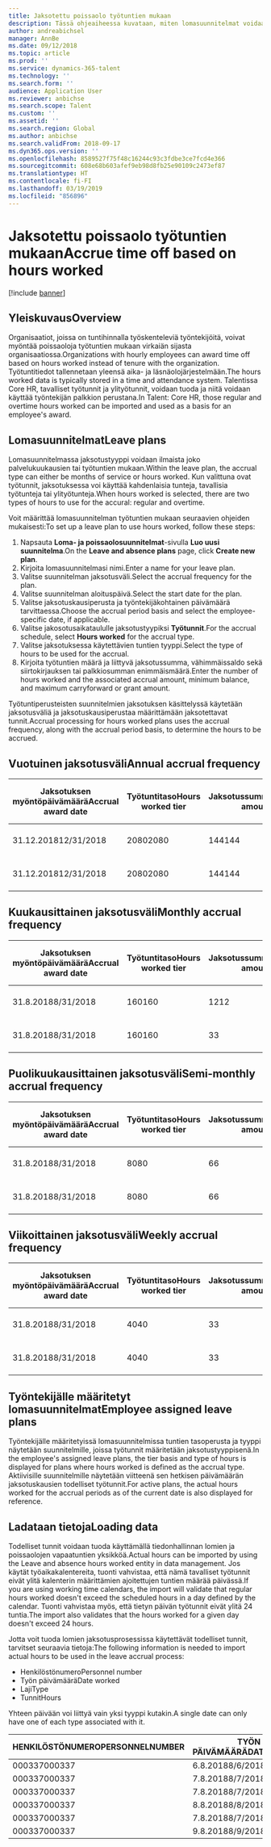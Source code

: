 ```yaml
---
title: Jaksotettu poissaolo työtuntien mukaan
description: Tässä ohjeaiheessa kuvataan, miten lomasuunnitelmat voidaan määrittää jaksotettuun poissaoloon työtuntien mukaan.
author: andreabichsel
manager: AnnBe
ms.date: 09/12/2018
ms.topic: article
ms.prod: ''
ms.service: dynamics-365-talent
ms.technology: ''
ms.search.form: ''
audience: Application User
ms.reviewer: anbichse
ms.search.scope: Talent
ms.custom: ''
ms.assetid: ''
ms.search.region: Global
ms.author: anbichse
ms.search.validFrom: 2018-09-17
ms.dyn365.ops.version: ''
ms.openlocfilehash: 8589527f75f48c16244c93c3fdbe3ce7fcd4e366
ms.sourcegitcommit: 608e68b603afef9eb98d8fb25e90109c2473ef87
ms.translationtype: HT
ms.contentlocale: fi-FI
ms.lasthandoff: 03/19/2019
ms.locfileid: "856896"
---
```

# <a name="accrue-time-off-based-on-hours-worked"></a><span data-ttu-id="dde7b-103">Jaksotettu poissaolo työtuntien mukaan</span><span class="sxs-lookup"><span data-stu-id="dde7b-103">Accrue time off based on hours worked</span></span>

[!include [banner](includes/banner.md)]


## <a name="overview"></a><span data-ttu-id="dde7b-104">Yleiskuvaus</span><span class="sxs-lookup"><span data-stu-id="dde7b-104">Overview</span></span>

<span data-ttu-id="dde7b-105">Organisaatiot, joissa on tuntihinnalla työskenteleviä työntekijöitä, voivat myöntää poissaoloja työtuntien mukaan virkaiän sijasta organisaatiossa.</span><span class="sxs-lookup"><span data-stu-id="dde7b-105">Organizations with hourly employees can award time off based on hours worked instead of tenure with the organization.</span></span> <span data-ttu-id="dde7b-106">Työtuntitiedot tallennetaan yleensä aika- ja läsnäolojärjestelmään.</span><span class="sxs-lookup"><span data-stu-id="dde7b-106">The hours worked data is typically stored in a time and attendance system.</span></span> <span data-ttu-id="dde7b-107">Talentissa Core HR, tavalliset työtunnit ja ylityötunnit, voidaan tuoda ja niitä voidaan käyttää työntekijän palkkion perustana.</span><span class="sxs-lookup"><span data-stu-id="dde7b-107">In Talent: Core HR, those regular and overtime hours worked can be imported and used as a basis for an employee's award.</span></span>

## <a name="leave-plans"></a><span data-ttu-id="dde7b-108">Lomasuunnitelmat</span><span class="sxs-lookup"><span data-stu-id="dde7b-108">Leave plans</span></span>

<span data-ttu-id="dde7b-109">Lomasuunnitelmassa jaksotustyyppi voidaan ilmaista joko palvelukuukausien tai työtuntien mukaan.</span><span class="sxs-lookup"><span data-stu-id="dde7b-109">Within the leave plan, the accrual type can either be months of service or hours worked.</span></span> <span data-ttu-id="dde7b-110">Kun valittuna ovat työtunnit, jaksotuksessa voi käyttää kahdenlaisia tunteja, tavallisia työtunteja tai ylityötunteja.</span><span class="sxs-lookup"><span data-stu-id="dde7b-110">When hours worked is selected, there are two types of hours to use for the accural: regular and overtime.</span></span>

<span data-ttu-id="dde7b-111">Voit määrittää lomasuunnitelman työtuntien mukaan seuraavien ohjeiden mukaisesti:</span><span class="sxs-lookup"><span data-stu-id="dde7b-111">To set up a leave plan to use hours worked, follow these steps:</span></span>

1. <span data-ttu-id="dde7b-112">Napsauta **Loma- ja poissaolosuunnitelmat**-sivulla **Luo uusi suunnitelma**.</span><span class="sxs-lookup"><span data-stu-id="dde7b-112">On the **Leave and absence plans** page, click **Create new plan**.</span></span>
2. <span data-ttu-id="dde7b-113">Kirjoita lomasuunnitelmasi nimi.</span><span class="sxs-lookup"><span data-stu-id="dde7b-113">Enter a name for your leave plan.</span></span>
3. <span data-ttu-id="dde7b-114">Valitse suunnitelman jaksotusväli.</span><span class="sxs-lookup"><span data-stu-id="dde7b-114">Select the accrual frequency for the plan.</span></span>
5. <span data-ttu-id="dde7b-115">Valitse suunnitelman aloituspäivä.</span><span class="sxs-lookup"><span data-stu-id="dde7b-115">Select the start date for the plan.</span></span>
6. <span data-ttu-id="dde7b-116">Valitse jaksotuskausiperusta ja työntekijäkohtainen päivämäärä tarvittaessa.</span><span class="sxs-lookup"><span data-stu-id="dde7b-116">Choose the accrual period basis and select the employee-specific date, if applicable.</span></span>
7. <span data-ttu-id="dde7b-117">Valitse jakosotusaikataululle jaksotustyypiksi **Työtunnit**.</span><span class="sxs-lookup"><span data-stu-id="dde7b-117">For the accrual schedule, select **Hours worked** for the accrual type.</span></span>
8. <span data-ttu-id="dde7b-118">Valitse jaksotuksessa käytettävien tuntien tyyppi.</span><span class="sxs-lookup"><span data-stu-id="dde7b-118">Select the type of hours to be used for the accrual.</span></span>
9. <span data-ttu-id="dde7b-119">Kirjoita työtuntien määrä ja liittyvä jaksotussumma, vähimmäissaldo sekä siirtokirjauksen tai palkkiosumman enimmäismäärä.</span><span class="sxs-lookup"><span data-stu-id="dde7b-119">Enter the number of hours worked and the associated accrual amount, minimum balance, and maximum carryforward or grant amount.</span></span>

<span data-ttu-id="dde7b-120">Työtuntiperusteisten suunnitelmien jaksotuksen käsittelyssä käytetään jaksotusväliä ja jaksotuskausiperustaa määrittämään jaksotettavat tunnit.</span><span class="sxs-lookup"><span data-stu-id="dde7b-120">Accrual processing for hours worked plans uses the accrual frequency, along with the accrual period basis, to determine the hours to be accrued.</span></span>

## <a name="annual-accrual-frequency"></a><span data-ttu-id="dde7b-121">Vuotuinen jaksotusväli</span><span class="sxs-lookup"><span data-stu-id="dde7b-121">Annual accrual frequency</span></span>

| <span data-ttu-id="dde7b-122">Jaksotuksen myöntöpäivämäärä</span><span class="sxs-lookup"><span data-stu-id="dde7b-122">Accrual award date</span></span>    | <span data-ttu-id="dde7b-123">Työtuntitaso</span><span class="sxs-lookup"><span data-stu-id="dde7b-123">Hours worked tier</span></span>    | <span data-ttu-id="dde7b-124">Jaksotussumma</span><span class="sxs-lookup"><span data-stu-id="dde7b-124">Accrual amount</span></span>        | <span data-ttu-id="dde7b-125">Työtuntien päivämäärät</span><span class="sxs-lookup"><span data-stu-id="dde7b-125">Hours worked dates</span></span>   | <span data-ttu-id="dde7b-126">Todelliset työtunnit</span><span class="sxs-lookup"><span data-stu-id="dde7b-126">Hours worked actuals</span></span>| <span data-ttu-id="dde7b-127">Palkkio</span><span class="sxs-lookup"><span data-stu-id="dde7b-127">Award</span></span>               |
| --------------------- | -------------------- | --------------------- | -------------------- |-------------------- |-------------------- |
| <span data-ttu-id="dde7b-128">31.12.2018</span><span class="sxs-lookup"><span data-stu-id="dde7b-128">12/31/2018</span></span>            | <span data-ttu-id="dde7b-129">2080</span><span class="sxs-lookup"><span data-stu-id="dde7b-129">2080</span></span>                 | <span data-ttu-id="dde7b-130">144</span><span class="sxs-lookup"><span data-stu-id="dde7b-130">144</span></span>                   | <span data-ttu-id="dde7b-131">1.1.2018–31.12.2018</span><span class="sxs-lookup"><span data-stu-id="dde7b-131">1/1/2018-12/31/2018</span></span>  | <span data-ttu-id="dde7b-132">2085</span><span class="sxs-lookup"><span data-stu-id="dde7b-132">2085</span></span>                | <span data-ttu-id="dde7b-133">144</span><span class="sxs-lookup"><span data-stu-id="dde7b-133">144</span></span>                 |        
| <span data-ttu-id="dde7b-134">31.12.2018</span><span class="sxs-lookup"><span data-stu-id="dde7b-134">12/31/2018</span></span>            | <span data-ttu-id="dde7b-135">2080</span><span class="sxs-lookup"><span data-stu-id="dde7b-135">2080</span></span>                 | <span data-ttu-id="dde7b-136">144</span><span class="sxs-lookup"><span data-stu-id="dde7b-136">144</span></span>                   | <span data-ttu-id="dde7b-137">1.1.2018–31.12.2018</span><span class="sxs-lookup"><span data-stu-id="dde7b-137">1/1/2018-12/31/2018</span></span>  | <span data-ttu-id="dde7b-138">2 000</span><span class="sxs-lookup"><span data-stu-id="dde7b-138">2000</span></span>                | <span data-ttu-id="dde7b-139">0</span><span class="sxs-lookup"><span data-stu-id="dde7b-139">0</span></span>                 |


## <a name="monthly-accrual-frequency"></a><span data-ttu-id="dde7b-140">Kuukausittainen jaksotusväli</span><span class="sxs-lookup"><span data-stu-id="dde7b-140">Monthly accrual frequency</span></span>

| <span data-ttu-id="dde7b-141">Jaksotuksen myöntöpäivämäärä</span><span class="sxs-lookup"><span data-stu-id="dde7b-141">Accrual award date</span></span>    | <span data-ttu-id="dde7b-142">Työtuntitaso</span><span class="sxs-lookup"><span data-stu-id="dde7b-142">Hours worked tier</span></span>    | <span data-ttu-id="dde7b-143">Jaksotussumma</span><span class="sxs-lookup"><span data-stu-id="dde7b-143">Accrual amount</span></span>        | <span data-ttu-id="dde7b-144">Työtuntien päivämäärät</span><span class="sxs-lookup"><span data-stu-id="dde7b-144">Hours worked dates</span></span>   | <span data-ttu-id="dde7b-145">Todelliset työtunnit</span><span class="sxs-lookup"><span data-stu-id="dde7b-145">Hours worked actuals</span></span>| <span data-ttu-id="dde7b-146">Palkkio</span><span class="sxs-lookup"><span data-stu-id="dde7b-146">Award</span></span>               |
| --------------------- | -------------------- | --------------------- | -------------------- |-------------------- |-------------------- |
| <span data-ttu-id="dde7b-147">31.8.2018</span><span class="sxs-lookup"><span data-stu-id="dde7b-147">8/31/2018</span></span>             | <span data-ttu-id="dde7b-148">160</span><span class="sxs-lookup"><span data-stu-id="dde7b-148">160</span></span>                  | <span data-ttu-id="dde7b-149">12</span><span class="sxs-lookup"><span data-stu-id="dde7b-149">12</span></span>                    | <span data-ttu-id="dde7b-150">1.8.2018–31.8.2018</span><span class="sxs-lookup"><span data-stu-id="dde7b-150">8/1/2018-8/31/2018</span></span>   | <span data-ttu-id="dde7b-151">184</span><span class="sxs-lookup"><span data-stu-id="dde7b-151">184</span></span>                 | <span data-ttu-id="dde7b-152">12</span><span class="sxs-lookup"><span data-stu-id="dde7b-152">12</span></span>                  |        
| <span data-ttu-id="dde7b-153">31.8.2018</span><span class="sxs-lookup"><span data-stu-id="dde7b-153">8/31/2018</span></span>             | <span data-ttu-id="dde7b-154">160</span><span class="sxs-lookup"><span data-stu-id="dde7b-154">160</span></span>                  | <span data-ttu-id="dde7b-155">3</span><span class="sxs-lookup"><span data-stu-id="dde7b-155">3</span></span>                     | <span data-ttu-id="dde7b-156">1.8.2018–31.8.2018</span><span class="sxs-lookup"><span data-stu-id="dde7b-156">8/1/2018-8/31/2018</span></span>   | <span data-ttu-id="dde7b-157">184</span><span class="sxs-lookup"><span data-stu-id="dde7b-157">184</span></span>                 | <span data-ttu-id="dde7b-158">3</span><span class="sxs-lookup"><span data-stu-id="dde7b-158">3</span></span>                   |

## <a name="semi-monthly-accrual-frequency"></a><span data-ttu-id="dde7b-159">Puolikuukausittainen jaksotusväli</span><span class="sxs-lookup"><span data-stu-id="dde7b-159">Semi-monthly accrual frequency</span></span>

| <span data-ttu-id="dde7b-160">Jaksotuksen myöntöpäivämäärä</span><span class="sxs-lookup"><span data-stu-id="dde7b-160">Accrual award date</span></span>    | <span data-ttu-id="dde7b-161">Työtuntitaso</span><span class="sxs-lookup"><span data-stu-id="dde7b-161">Hours worked tier</span></span>    | <span data-ttu-id="dde7b-162">Jaksotussumma</span><span class="sxs-lookup"><span data-stu-id="dde7b-162">Accrual amount</span></span>        | <span data-ttu-id="dde7b-163">Työtuntien päivämäärät</span><span class="sxs-lookup"><span data-stu-id="dde7b-163">Hours worked dates</span></span>   | <span data-ttu-id="dde7b-164">Todelliset työtunnit</span><span class="sxs-lookup"><span data-stu-id="dde7b-164">Hours worked actuals</span></span>| <span data-ttu-id="dde7b-165">Palkkio</span><span class="sxs-lookup"><span data-stu-id="dde7b-165">Award</span></span>               |
| --------------------- | -------------------- | --------------------- | -------------------- |-------------------- |-------------------- |
| <span data-ttu-id="dde7b-166">31.8.2018</span><span class="sxs-lookup"><span data-stu-id="dde7b-166">8/31/2018</span></span>             | <span data-ttu-id="dde7b-167">80</span><span class="sxs-lookup"><span data-stu-id="dde7b-167">80</span></span>                   | <span data-ttu-id="dde7b-168">6</span><span class="sxs-lookup"><span data-stu-id="dde7b-168">6</span></span>                     | <span data-ttu-id="dde7b-169">16.8.2018–31.8.2018</span><span class="sxs-lookup"><span data-stu-id="dde7b-169">8/16/2018-8/31/2018</span></span>  | <span data-ttu-id="dde7b-170">81</span><span class="sxs-lookup"><span data-stu-id="dde7b-170">81</span></span>                  | <span data-ttu-id="dde7b-171">6</span><span class="sxs-lookup"><span data-stu-id="dde7b-171">6</span></span>                  |        
| <span data-ttu-id="dde7b-172">31.8.2018</span><span class="sxs-lookup"><span data-stu-id="dde7b-172">8/31/2018</span></span>             | <span data-ttu-id="dde7b-173">80</span><span class="sxs-lookup"><span data-stu-id="dde7b-173">80</span></span>                   | <span data-ttu-id="dde7b-174">6</span><span class="sxs-lookup"><span data-stu-id="dde7b-174">6</span></span>                     | <span data-ttu-id="dde7b-175">16.8.2018–31.8.2018</span><span class="sxs-lookup"><span data-stu-id="dde7b-175">8/16/2018-8/31/2018</span></span>  | <span data-ttu-id="dde7b-176">75</span><span class="sxs-lookup"><span data-stu-id="dde7b-176">75</span></span>                  | <span data-ttu-id="dde7b-177">0</span><span class="sxs-lookup"><span data-stu-id="dde7b-177">0</span></span>                   |

## <a name="weekly-accrual-frequency"></a><span data-ttu-id="dde7b-178">Viikoittainen jaksotusväli</span><span class="sxs-lookup"><span data-stu-id="dde7b-178">Weekly accrual frequency</span></span>

| <span data-ttu-id="dde7b-179">Jaksotuksen myöntöpäivämäärä</span><span class="sxs-lookup"><span data-stu-id="dde7b-179">Accrual award date</span></span>    | <span data-ttu-id="dde7b-180">Työtuntitaso</span><span class="sxs-lookup"><span data-stu-id="dde7b-180">Hours worked tier</span></span>    | <span data-ttu-id="dde7b-181">Jaksotussumma</span><span class="sxs-lookup"><span data-stu-id="dde7b-181">Accrual amount</span></span>        | <span data-ttu-id="dde7b-182">Työtuntien päivämäärät</span><span class="sxs-lookup"><span data-stu-id="dde7b-182">Hours worked dates</span></span>   | <span data-ttu-id="dde7b-183">Todelliset työtunnit</span><span class="sxs-lookup"><span data-stu-id="dde7b-183">Hours worked actuals</span></span>| <span data-ttu-id="dde7b-184">Palkkio</span><span class="sxs-lookup"><span data-stu-id="dde7b-184">Award</span></span>               |
| --------------------- | -------------------- | --------------------- | -------------------- |-------------------- |-------------------- |
| <span data-ttu-id="dde7b-185">31.8.2018</span><span class="sxs-lookup"><span data-stu-id="dde7b-185">8/31/2018</span></span>             | <span data-ttu-id="dde7b-186">40</span><span class="sxs-lookup"><span data-stu-id="dde7b-186">40</span></span>                   | <span data-ttu-id="dde7b-187">3</span><span class="sxs-lookup"><span data-stu-id="dde7b-187">3</span></span>                     | <span data-ttu-id="dde7b-188">27.8.2018–31.8.2018</span><span class="sxs-lookup"><span data-stu-id="dde7b-188">8/27/2018-8/31/2018</span></span>  | <span data-ttu-id="dde7b-189">42</span><span class="sxs-lookup"><span data-stu-id="dde7b-189">42</span></span>                  | <span data-ttu-id="dde7b-190">3</span><span class="sxs-lookup"><span data-stu-id="dde7b-190">3</span></span>                  |        
| <span data-ttu-id="dde7b-191">31.8.2018</span><span class="sxs-lookup"><span data-stu-id="dde7b-191">8/31/2018</span></span>             | <span data-ttu-id="dde7b-192">40</span><span class="sxs-lookup"><span data-stu-id="dde7b-192">40</span></span>                   | <span data-ttu-id="dde7b-193">3</span><span class="sxs-lookup"><span data-stu-id="dde7b-193">3</span></span>                     | <span data-ttu-id="dde7b-194">27.8.2018–31.8.2018</span><span class="sxs-lookup"><span data-stu-id="dde7b-194">8/27/2018-8/31/2018</span></span>  | <span data-ttu-id="dde7b-195">35</span><span class="sxs-lookup"><span data-stu-id="dde7b-195">35</span></span>                  | <span data-ttu-id="dde7b-196">0</span><span class="sxs-lookup"><span data-stu-id="dde7b-196">0</span></span>                   |

## <a name="employee-assigned-leave-plans"></a><span data-ttu-id="dde7b-197">Työntekijälle määritetyt lomasuunnitelmat</span><span class="sxs-lookup"><span data-stu-id="dde7b-197">Employee assigned leave plans</span></span>

<span data-ttu-id="dde7b-198">Työntekijälle määritetyissä lomasuunnitelmissa tuntien tasoperusta ja tyyppi näytetään suunnitelmille, joissa työtunnit määritetään jaksotustyyppisenä.</span><span class="sxs-lookup"><span data-stu-id="dde7b-198">In the employee's assigned leave plans, the tier basis and type of hours is displayed for plans where hours worked is defined as the accrual type.</span></span> <span data-ttu-id="dde7b-199">Aktiivisille suunnitelmille näytetään viitteenä sen hetkisen päivämäärän jaksotuskausien todelliset työtunnit.</span><span class="sxs-lookup"><span data-stu-id="dde7b-199">For active plans, the actual hours worked for the accrual periods as of the current date is also displayed for reference.</span></span> 

## <a name="loading-data"></a><span data-ttu-id="dde7b-200">Ladataan tietoja</span><span class="sxs-lookup"><span data-stu-id="dde7b-200">Loading data</span></span>

<span data-ttu-id="dde7b-201">Todelliset tunnit voidaan tuoda käyttämällä tiedonhallinnan lomien ja poissaolojen vapaatuntien yksikköä.</span><span class="sxs-lookup"><span data-stu-id="dde7b-201">Actual hours can be imported by using the Leave and absence hours worked entity in data management.</span></span> <span data-ttu-id="dde7b-202">Jos käytät työaikakalentereita, tuonti vahvistaa, että nämä tavalliset työtunnit eivät ylitä kalenterin määrittämien ajoitettujen tuntien määrää päivässä.</span><span class="sxs-lookup"><span data-stu-id="dde7b-202">If you are using working time calendars, the import will validate that regular hours worked doesn't exceed the scheduled hours in a day defined by the calendar.</span></span> <span data-ttu-id="dde7b-203">Tuonti vahvistaa myös, että tietyn päivän työtunnit eivät ylitä 24 tuntia.</span><span class="sxs-lookup"><span data-stu-id="dde7b-203">The import also validates that the hours worked for a given day doesn't exceed 24 hours.</span></span> 

<span data-ttu-id="dde7b-204">Jotta voit tuoda lomien jaksotusprosessissa käytettävät todelliset tunnit, tarvitset seuraavia tietoja:</span><span class="sxs-lookup"><span data-stu-id="dde7b-204">The following information is needed to import actual hours to be used in the leave accrual process:</span></span>

+ <span data-ttu-id="dde7b-205">Henkilöstönumero</span><span class="sxs-lookup"><span data-stu-id="dde7b-205">Personnel number</span></span> 
+ <span data-ttu-id="dde7b-206">Työn päivämäärä</span><span class="sxs-lookup"><span data-stu-id="dde7b-206">Date worked</span></span>
+ <span data-ttu-id="dde7b-207">Laji</span><span class="sxs-lookup"><span data-stu-id="dde7b-207">Type</span></span>
+ <span data-ttu-id="dde7b-208">Tunnit</span><span class="sxs-lookup"><span data-stu-id="dde7b-208">Hours</span></span>

<span data-ttu-id="dde7b-209">Yhteen päivään voi liittyä vain yksi tyyppi kutakin.</span><span class="sxs-lookup"><span data-stu-id="dde7b-209">A single date can only have one of each type associated with it.</span></span>

| <span data-ttu-id="dde7b-210">HENKILÖSTÖNUMERO</span><span class="sxs-lookup"><span data-stu-id="dde7b-210">PERSONNELNUMBER</span></span>       | <span data-ttu-id="dde7b-211">TYÖN PÄIVÄMÄÄRÄ</span><span class="sxs-lookup"><span data-stu-id="dde7b-211">DATEWORKED</span></span>           | <span data-ttu-id="dde7b-212">TYYPPI</span><span class="sxs-lookup"><span data-stu-id="dde7b-212">TYPE</span></span>                  | <span data-ttu-id="dde7b-213">TUNNIT</span><span class="sxs-lookup"><span data-stu-id="dde7b-213">HOURS</span></span>                |
| --------------------- | -------------------- | --------------------- | -------------------- |
| <span data-ttu-id="dde7b-214">000337</span><span class="sxs-lookup"><span data-stu-id="dde7b-214">000337</span></span>                | <span data-ttu-id="dde7b-215">6.8.2018</span><span class="sxs-lookup"><span data-stu-id="dde7b-215">8/6/2018</span></span>             | <span data-ttu-id="dde7b-216">Säännöllinen</span><span class="sxs-lookup"><span data-stu-id="dde7b-216">Regular</span></span>               | <span data-ttu-id="dde7b-217">8</span><span class="sxs-lookup"><span data-stu-id="dde7b-217">8</span></span>                    |       
| <span data-ttu-id="dde7b-218">000337</span><span class="sxs-lookup"><span data-stu-id="dde7b-218">000337</span></span>                | <span data-ttu-id="dde7b-219">7.8.2018</span><span class="sxs-lookup"><span data-stu-id="dde7b-219">8/7/2018</span></span>             | <span data-ttu-id="dde7b-220">Säännöllinen</span><span class="sxs-lookup"><span data-stu-id="dde7b-220">Regular</span></span>               | <span data-ttu-id="dde7b-221">8</span><span class="sxs-lookup"><span data-stu-id="dde7b-221">8</span></span>                    |
| <span data-ttu-id="dde7b-222">000337</span><span class="sxs-lookup"><span data-stu-id="dde7b-222">000337</span></span>                | <span data-ttu-id="dde7b-223">7.8.2018</span><span class="sxs-lookup"><span data-stu-id="dde7b-223">8/7/2018</span></span>             | <span data-ttu-id="dde7b-224">Ylityö</span><span class="sxs-lookup"><span data-stu-id="dde7b-224">Overtime</span></span>              | <span data-ttu-id="dde7b-225">3</span><span class="sxs-lookup"><span data-stu-id="dde7b-225">3</span></span>                    |
| <span data-ttu-id="dde7b-226">000337</span><span class="sxs-lookup"><span data-stu-id="dde7b-226">000337</span></span>                | <span data-ttu-id="dde7b-227">8.8.2018</span><span class="sxs-lookup"><span data-stu-id="dde7b-227">8/8/2018</span></span>             | <span data-ttu-id="dde7b-228">Säännöllinen</span><span class="sxs-lookup"><span data-stu-id="dde7b-228">Regular</span></span>               | <span data-ttu-id="dde7b-229">8</span><span class="sxs-lookup"><span data-stu-id="dde7b-229">8</span></span>                    |
| <span data-ttu-id="dde7b-230">000337</span><span class="sxs-lookup"><span data-stu-id="dde7b-230">000337</span></span>                | <span data-ttu-id="dde7b-231">7.8.2018</span><span class="sxs-lookup"><span data-stu-id="dde7b-231">8/7/2018</span></span>             | <span data-ttu-id="dde7b-232">Säännöllinen</span><span class="sxs-lookup"><span data-stu-id="dde7b-232">Regular</span></span>               | <span data-ttu-id="dde7b-233">8</span><span class="sxs-lookup"><span data-stu-id="dde7b-233">8</span></span>                    |
| <span data-ttu-id="dde7b-234">000337</span><span class="sxs-lookup"><span data-stu-id="dde7b-234">000337</span></span>                | <span data-ttu-id="dde7b-235">9.8.2018</span><span class="sxs-lookup"><span data-stu-id="dde7b-235">8/9/2018</span></span>             | <span data-ttu-id="dde7b-236">Säännöllinen</span><span class="sxs-lookup"><span data-stu-id="dde7b-236">Regular</span></span>               | <span data-ttu-id="dde7b-237">8</span><span class="sxs-lookup"><span data-stu-id="dde7b-237">8</span></span>                    |
